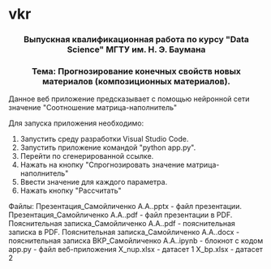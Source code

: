 # vkr
<h3 align="center">Выпускная квалификационная работа по курсу "Data Science" МГТУ им. Н. Э. Баумана </h3>
<h3 align="center">  Тема: Прогнозирование конечных свойств новых материалов (композиционных материалов).</h3>

Данное веб приложение предсказывает с помощью нейронной сети значение "Соотношение матрица-наполнитель"

Для запуска приложения необходимо:

1) Запустить среду разработки Visual Studio Code.
2) Запустить приложение командой "python app.py".
3) Перейти по сгенерированной ссылке.
4) Нажать на кнопку "Спрогнозировать значение матрица-наполнитель"
5) Ввести значение для каждого параметра.
6) Нажать кнопку "Рассчитать"


Файлы:
Презентация_Самойличенко А.А..pptx - файл презентации. <br />
Презентация_Самойличенко А.А..pdf - файл презентации в PDF. <br />
Пояснительная записка_Самойличенко А.А..pdf - пояснительная записка в PDF.
Пояснительная записка_Самойличенко А.А..docx  - пояснительная записка
ВКР_Самойличенко А.А..ipynb - блокнот с кодом
app.py - файл веб-приложения
X_nup.xlsx - датасет 1
X_bp.xlsx - датасет 2
